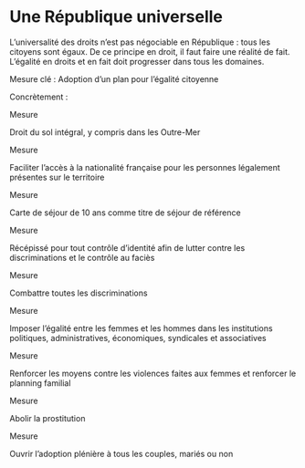 # Une République universelle



L’universalité des droits n’est pas négociable en République : tous les
citoyens sont égaux. De ce principe en droit, il faut faire une réalité
de fait. L’égalité en droits et en fait doit progresser dans tous les
domaines.



Mesure clé : Adoption d’un plan pour l’égalité citoyenne

Concrètement :



Mesure

Droit du sol intégral, y compris dans les Outre-Mer



Mesure

Faciliter l’accès à la nationalité française pour les personnes
légalement présentes sur le territoire

Mesure

Carte de séjour de 10 ans comme titre de séjour de référence


Mesure

Récépissé pour tout contrôle d’identité afin de lutter contre les
discriminations et le contrôle au faciès



Mesure

Combattre toutes les discriminations



Mesure

Imposer l’égalité entre les femmes et les hommes dans les institutions
politiques, administratives, économiques, syndicales et associatives



Mesure

Renforcer les moyens contre les violences faites aux femmes et renforcer
le planning familial



Mesure

Abolir la prostitution


Mesure

Ouvrir l’adoption plénière à tous les couples, mariés ou non


